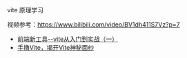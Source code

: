 vite   原理学习

视频参考：https://www.bilibili.com/video/BV1dh411S7Vz?p=7

- [前端新工具--vite从入门到实战（一）](https://juejin.cn/post/6844904176988897293)
- [手撸Vite，揭开Vite神秘面纱](https://juejin.cn/post/6960110425438421006)